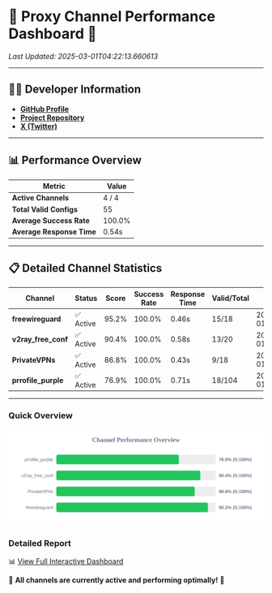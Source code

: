 # 🌟 Proxy Channel Performance Dashboard 🌟

_Last Updated: 2025-03-01T04:22:13.660613_

---

## 👩‍💻 Developer Information

- **[GitHub Profile](https://github.com/4n0nymou3)**  
- **[Project Repository](https://github.com/4n0nymou3/multi-proxy-config-fetcher)**  
- **[X (Twitter)](https://x.com/4n0nymou3)**  

---

## 📊 Performance Overview

| Metric                | Value       |
|-----------------------|-------------|
| **Active Channels**   | 4 / 4       |
| **Total Valid Configs** | 55          |
| **Average Success Rate** | 100.0%      |
| **Average Response Time** | 0.54s       |

---

## 📋 Detailed Channel Statistics

| Channel          | Status     | Score  | Success Rate | Response Time | Valid/Total | Last Success               |
|------------------|------------|--------|--------------|---------------|-------------|----------------------------|
| **freewireguard**  | ✅ Active  | 95.2%  | 100.0% | 0.46s         | 15/18       | 2025-03-01T04:22:13.658747 |
| **v2ray_free_conf**  | ✅ Active  | 90.4%  | 100.0% | 0.58s         | 13/20       | 2025-03-01T04:22:12.709429 |
| **PrivateVPNs**  | ✅ Active  | 86.8%  | 100.0% | 0.43s         | 9/18       | 2025-03-01T04:22:13.174782 |
| **prrofile_purple**  | ✅ Active  | 76.9%  | 100.0% | 0.71s         | 18/104       | 2025-03-01T04:22:12.090861 |

---

### Quick Overview
<div align="center">
  <a href="https://raw.githubusercontent.com/nullluser/NullRepo/refs/heads/main/assets/channel_stats_chart.svg">
    <img src="https://raw.githubusercontent.com/nullluser/NullRepo/refs/heads/main/assets/channel_stats_chart.svg" alt="Source Performance Statistics" width="800">
  </a>
</div>

### Detailed Report
📊 [View Full Interactive Dashboard](https://htmlpreview.github.io/?https://github.com/nullluser/NullRepo/blob/main/assets/performance_report.html)

🎉 **All channels are currently active and performing optimally!** 🎉
